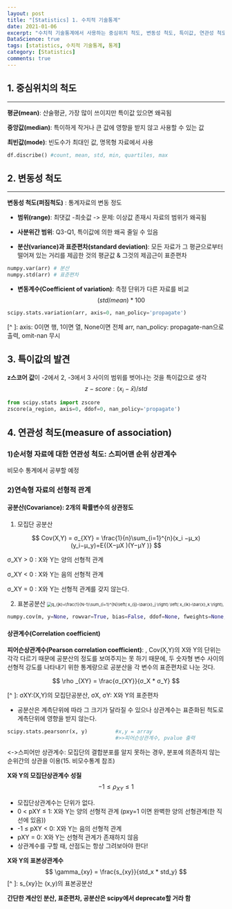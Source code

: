 ```yaml
---
layout: post
title: "[Statistics] 1. 수치적 기술통계"
date: 2021-01-06
excerpt: "수치적 기술통계에서 사용하는 중심위치 척도, 변동성 척도, 특이값, 연관성 척도, 분산"
DataScience: true
tags: [statistics, 수치적 기술통계, 통계]
category: [Statistics]
comments: true
---
```




## 1. 중심위치의 척도

---

**평균(mean)**: 산술평균, 가장 많이 쓰이지만 특이값 있으면 왜곡됨

**중앙값(median)**: 특이하게 작거나 큰 값에 영향을 받지 않고 사용할 수 있는 값

**최빈값(mode)**: 빈도수가 최대인 값, 명목형 자료에서 사용

```python
df.discribe() #count, mean, std, min, quartiles, max
```



## 2. 변동성 척도

---

**변동성 척도(퍼짐척도)** : 통계자료의 변동 정도

* **범위(range)**: 최댓값 -최솟값 -> 문제: 이상값 존재시 자료의 범위가 왜곡됨

  

* **사분위간 범위**:  Q3-Q1, 특이값에 의한 왜곡 줄일 수 있음

  

* **분산(variance)과 표준편차(standard deviation)**: 모든 자료가 그 평균으로부터 떨어져 있는 거리를 제곱한 것의 평균값 & 그것의 제곱근이 표준편차

```python
numpy.var(arr) # 분산
numpy.std(arr) # 표준편차
```


* **변동계수(Coefficient of variation)**:  측정 단위가 다른 자료를 비교
$$
(std/mean) * 100 %
$$

```python
scipy.stats.variation(arr, axis=0, nan_policy='propagate')
```

[^ ]: axis: 0이면 행, 1이면 열, None이면 전체 arr, nan_policy: propagate-nan으로 출력, omit-nan 무시



## 3. 특이값의 발견

**z스코어 값**이 -2에서 2, -3에서 3 사이의 범위를 벗어나는 것을 특이값으로 생각
$$
z-score: (x_i - \bar{x}) / std
$$

```python
from scipy.stats import zscore
zscore(a_region, axis=0, ddof=0, nan_policy='propagate')
```



## 4. 연관성 척도(measure of association)



### 1)순서형 자료에 대한 연관성 척도: 스피어맨 순위 상관계수

비모수 통계에서 공부할 예정



### 2)연속형 자료의 선형적 관계

#### 공분산(Covariance): 2개의 확률변수의 상관정도

1. 모집단 공분산


$$
Cov(X,Y) = σ_{XY} = \frac{1}{n}\sum_{i=1}^{n}(x_i −μ_x)(y_i−μ_y)=E{(X−μX )(Y−μY )}
$$


σ_XY > 0 : X와 Y는 양의 선형적 관계

σ_XY < 0 : X와 Y는 음의 선형적 관계

σ_XY = 0 : X와 Y는 선형적 관계를 갖지 않는다.





2. 표본공분산
   <img src="https://wikimedia.org/api/rest_v1/media/math/render/svg/4d158b1ec5a3c6d1de84b9d59f604d8170a51407" alt=" q_{jk}=\frac{1}{N-1}\sum_{i=1}^{N}\left(  x_{ij}-\bar{x}_j \right)  \left( x_{ik}-\bar{x}_k \right), " style="zoom:67%;" />

```python
numpy.cov(m, y=None, rowvar=True, bias=False, ddof=None, fweights=None, aweights=None)
```



#### 상관계수(Correlation coefficient)

**피어슨상관계수(Pearson correlation coefficient)**: , Cov(X,Y)의 X와 Y의 단위는 각각 다르기 때문에 공분산의 정도를 보여주지는 못 하기 때문에, 두 숫자형 변수 사이의 선형적 강도를 나타내기 위한 통계량으로 공분산을 각 변수의 표준편차로 나눈 것다. 


$$
\rho _{XY} = \frac{σ_{XY}}{σ_X * σ_Y}
$$

[^ ]:  σXY:(X,Y)의 모집단공분산, σX, σY: X와 Y의 표준편차

- 공분산은 계측단위에 따라 그 크기가 달라질 수 있으나 상관계수는 표준화된 척도로 계측단위에 영향을 받지 않는다.

```python
scipy.stats.pearsonr(x, y)         #x,y = array 
                                   #>>피어슨상관계수, pvalue 출력
```

<->스피어만 상관계수: 모집단의 결합분포를 알지 못하는 경우, 분포에 의존하지 않는 순위간의 상관을 이용(15. 비모수통계 참조)





**X와 Y의 모집단상관계수 성질**
$$
-1 ≤ \rho _{XY} ≤ 1
$$

- 모집단상관계수는 단위가 없다.
- 0 < pXY ≤ 1: X와 Y는 양의 선형적 관계 (pxy=1 이면 완벽한 양의 선형관계(한 직선에 있음))
- -1 ≤ pXY < 0: X와 Y는 음의 선형적 관계
- pXY = 0:  X와 Y는 선형적 관계가 존재하지 않음
- 상관계수를 구할 때, 산점도는 항상 그려보아야 한다!





**X와 Y의 표본상관계수**
$$
\gamma_{xy} = \frac{s_{xy}}{std_x * std_y}
$$
[^ ]: s_{xy}는 (x,y)의 표본공분산 





**간단한 계산인 분산, 표준편차, 공분산은 scipy에서 deprecate할 거라 함**